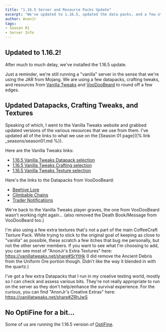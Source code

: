 ```yaml
---
title: "1.16.5 Server and Resource Packs Update"
excerpt: "We've updated to 1.16.5, updated the data packs, and a few other minor bits."
author: AnonJr
tags:
- Season 01
- Server Info
---
```


## Updated to 1.16.2!
After much to much delay, we've installed the 1.16.5 update.

Just a reminder, we're still running a "vanilla" server in the sense that we're using the JAR from Mojang. We are using a few datapacks, crafting tweaks, and resources from [Vanilla Tweaks](https://vanillatweaks.net/) and [VooDooBeard](http://mc.voodoobeard.com/) to round off a few edges.


## Updated Datapacks, Crafting Tweaks, and Textures
Speaking of which, I went to the Vanilla Tweaks website and grabbed updated versions of the various resources that we use from them. I've updated all of the links to what we use on the [Season 01 page]({% link _seasons/season01.md %}).

Here are the Vanilla Tweaks links:

 * [1.16.5 Vanilla Tweaks Datapack selection](https://vanillatweaks.net/share#dmMYSP)
 * [1.16.5 Vanilla Tweaks Crafting selection](https://vanillatweaks.net/share#P0DtdL)
 * [1.16.5 Vanilla Tweaks Texture selection](https://vanillatweaks.net/share#lBPrXr)

Here's the links to the Datapacks from VooDooBeard:

 * [Beehive Lore](http://mc.voodoobeard.com/#beehive_lore)
 * [Climbable Chains](http://mc.voodoobeard.com/#climbable_chains)
 * [Trader Notifications](http://mc.voodoobeard.com/#trader_notify)

We're back to the Vanilla Tweaks player graves, the one from VooDooBeard wasn't working right again... (also removed the Death Book/Message from VooDooBeard too.)

I'm also using a few extra textures that's not a part of the main CoffeeCraft Texture Pack. While trying to stick to the original goal of keeping as close to "vanilla" as possible, these scratch a few itches that bug me personally, but not the other server members. If you want to see what I'm choosing to add, you can see most of "AnonJr's Extra Textures" here: https://vanillatweaks.net/share#SrYtHk (I did remove the Ancient Debris from the Uniform Ore portion though. Didn't like the way it blended in with the quartz.)

I've got a few extra Datapacks that I run in my creative testing world, mostly so I can check and assess various bits. They're not really appropriate to run on the server as they don't help/enhance the survival experience. For the curious, you can find "AnonJr's Creative Extras" here: https://vanillatweaks.net/share#ZRhJwS

## No OptiFine for a bit&hellip;
Some of us are running the 1.16.5 version of [OptiFine](https://optifine.net/home).
